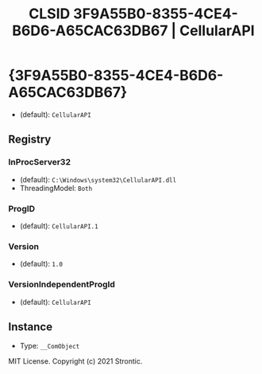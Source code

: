 ﻿---
title: "CLSID 3F9A55B0-8355-4CE4-B6D6-A65CAC63DB67 | CellularAPI"
excerpt: What is COM-Object CLSID 3F9A55B0-8355-4CE4-B6D6-A65CAC63DB67?
---

# {3F9A55B0-8355-4CE4-B6D6-A65CAC63DB67}

* (default): `CellularAPI`

## Registry


### InProcServer32

* (default): `C:\Windows\system32\CellularAPI.dll`
* ThreadingModel: `Both`

### ProgID

* (default): `CellularAPI.1`

### Version

* (default): `1.0`

### VersionIndependentProgId

* (default): `CellularAPI`

## Instance

* Type: `__ComObject`

MIT License. Copyright (c) 2021 Strontic.


